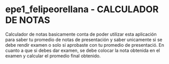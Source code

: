 # epe1_felipeorellana - CALCULADOR DE NOTAS
Calculador de notas basicamente conta de poder utilizar esta aplicación para saber tu promedio de notas de presentación y saber unicamente 
si se debe rendir examen o solo si aprobaste con tu promedio de presentació.
En cuanto a que si debes dar examen, se debe colocar la nota obtenida en el examen y calcular el promedio final obtenido.
